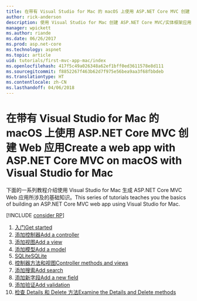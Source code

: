 ```yaml
---
title: 在带有 Visual Studio for Mac 的 macOS 上使用 ASP.NET Core MVC 创建 Web 应用
author: rick-anderson
description: 使用 Visual Studio for Mac 创建 ASP.NET Core MVC/实体框架应用
manager: wpickett
ms.author: riande
ms.date: 06/26/2017
ms.prod: asp.net-core
ms.technology: aspnet
ms.topic: article
uid: tutorials/first-mvc-app-mac/index
ms.openlocfilehash: 417f5c49a026348a62ef1bff0ed3611578e8d111
ms.sourcegitcommit: f8852267f463b62d7f975e56bea9aa3f68fbbdeb
ms.translationtype: HT
ms.contentlocale: zh-CN
ms.lasthandoff: 04/06/2018
---
```

# <a name="create-a-web-app-with-aspnet-core-mvc-on-macos-with-visual-studio-for-mac"></a><span data-ttu-id="22c5e-103">在带有 Visual Studio for Mac 的 macOS 上使用 ASP.NET Core MVC 创建 Web 应用</span><span class="sxs-lookup"><span data-stu-id="22c5e-103">Create a web app with ASP.NET Core MVC on macOS with Visual Studio for Mac</span></span>

<span data-ttu-id="22c5e-104">下面的一系列教程介绍使用 Visual Studio for Mac 生成 ASP.NET Core MVC Web 应用所涉及的基础知识。</span><span class="sxs-lookup"><span data-stu-id="22c5e-104">This series of tutorials teaches you the basics of building an ASP.NET Core MVC web app using Visual Studio for Mac.</span></span> 

[!INCLUDE [consider RP](../../includes/razor.md)]

1. [<span data-ttu-id="22c5e-105">入门</span><span class="sxs-lookup"><span data-stu-id="22c5e-105">Get started</span></span>](xref:tutorials/first-mvc-app-mac/start-mvc)
1. [<span data-ttu-id="22c5e-106">添加控制器</span><span class="sxs-lookup"><span data-stu-id="22c5e-106">Add a controller</span></span>](xref:tutorials/first-mvc-app-mac/adding-controller)
1. [<span data-ttu-id="22c5e-107">添加视图</span><span class="sxs-lookup"><span data-stu-id="22c5e-107">Add a view</span></span>](xref:tutorials/first-mvc-app-mac/adding-view)
1. [<span data-ttu-id="22c5e-108">添加模型</span><span class="sxs-lookup"><span data-stu-id="22c5e-108">Add a model</span></span>](xref:tutorials/first-mvc-app-mac/adding-model)
1. [<span data-ttu-id="22c5e-109">SQLite</span><span class="sxs-lookup"><span data-stu-id="22c5e-109">SQLite</span></span>](xref:tutorials/first-mvc-app-mac/working-with-sql)
1. [<span data-ttu-id="22c5e-110">控制器方法和视图</span><span class="sxs-lookup"><span data-stu-id="22c5e-110">Controller methods and views</span></span>](xref:tutorials/first-mvc-app-mac/controller-methods-views)
1. [<span data-ttu-id="22c5e-111">添加搜索</span><span class="sxs-lookup"><span data-stu-id="22c5e-111">Add search</span></span>](xref:tutorials/first-mvc-app-mac/search)
1. [<span data-ttu-id="22c5e-112">添加新字段</span><span class="sxs-lookup"><span data-stu-id="22c5e-112">Add a new field</span></span>](xref:tutorials/first-mvc-app-mac/new-field)
1. [<span data-ttu-id="22c5e-113">添加验证</span><span class="sxs-lookup"><span data-stu-id="22c5e-113">Add validation</span></span>](xref:tutorials/first-mvc-app-mac/validation)
1. [<span data-ttu-id="22c5e-114">检查 Details 和 Delete 方法</span><span class="sxs-lookup"><span data-stu-id="22c5e-114">Examine the Details and Delete methods</span></span>](xref:tutorials/first-mvc-app/details)

